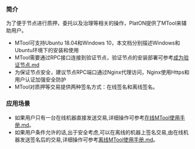 ### 简介

为了便于节点进行质押，委托以及治理等相关的操作，PlatON提供了MTool来辅助用户。

- MTool可支持Ubuntu 18.04和Windows 10，本文档分别描述Windows和Ubuntu环境下的安装和使用
- MTool需要通过RPC接口连接到验证节点，验证节点的安装部署可参考[成为验证节点.md](zh-cn/Node/[Chinese-Simplified]-成为验证节点.md)
- 为保证节点安全，建议节点RPC端口通过Nginx代理访问，Nginx使用Https和用户认证加强安全防护
- MTool对质押等交易提供两种签名方式：在线签名和离线签名。

### 应用场景

- 如果用户只有一台在线机器直接发送交易,详细操作可参考[在线MTool使用手册.md](zh-cn/Tool/[Chinese-Simplified]-在线MTool使用手册.md)。
- 如果用户条件允许的话,出于安全考虑,可以在离线的机器上签名交易,由在线机器发送签名后的交易,详细操作可参考[离线MTool使用手册.md](zh-cn/Tool/[Chinese-Simplified]-离线MTool使用手册.md)。

